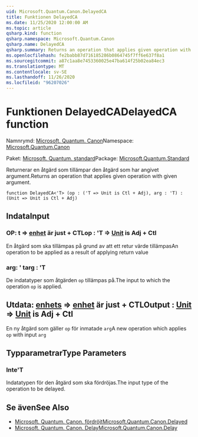 ```yaml
---
uid: Microsoft.Quantum.Canon.DelayedCA
title: Funktionen DelayedCA
ms.date: 11/25/2020 12:00:00 AM
ms.topic: article
qsharp.kind: function
qsharp.namespace: Microsoft.Quantum.Canon
qsharp.name: DelayedCA
qsharp.summary: Returns an operation that applies given operation with given argument.
ms.openlocfilehash: fe2babb87d716185286b0864745f7ff6e637f8a1
ms.sourcegitcommit: a87c1aa8e7453360025e47ba614f25b02ea84ec3
ms.translationtype: MT
ms.contentlocale: sv-SE
ms.lasthandoff: 11/26/2020
ms.locfileid: "96207026"
---
```

# <a name="delayedca-function"></a><span data-ttu-id="ccf04-102">Funktionen DelayedCA</span><span class="sxs-lookup"><span data-stu-id="ccf04-102">DelayedCA function</span></span>

<span data-ttu-id="ccf04-103">Namnrymd: [Microsoft. Quantum. Canon](xref:Microsoft.Quantum.Canon)</span><span class="sxs-lookup"><span data-stu-id="ccf04-103">Namespace: [Microsoft.Quantum.Canon](xref:Microsoft.Quantum.Canon)</span></span>

<span data-ttu-id="ccf04-104">Paket: [Microsoft. Quantum. standard](https://nuget.org/packages/Microsoft.Quantum.Standard)</span><span class="sxs-lookup"><span data-stu-id="ccf04-104">Package: [Microsoft.Quantum.Standard](https://nuget.org/packages/Microsoft.Quantum.Standard)</span></span>


<span data-ttu-id="ccf04-105">Returnerar en åtgärd som tillämpar den åtgärd som har angivet argument.</span><span class="sxs-lookup"><span data-stu-id="ccf04-105">Returns an operation that applies given operation with given argument.</span></span>

```qsharp
function DelayedCA<'T> (op : ('T => Unit is Ctl + Adj), arg : 'T) : (Unit => Unit is Ctl + Adj)
```


## <a name="input"></a><span data-ttu-id="ccf04-106">Indata</span><span class="sxs-lookup"><span data-stu-id="ccf04-106">Input</span></span>

### <a name="op--t--unit--is-adj--ctl"></a><span data-ttu-id="ccf04-107">OP: t => [enhet](xref:microsoft.quantum.lang-ref.unit)  är just + CTL</span><span class="sxs-lookup"><span data-stu-id="ccf04-107">op : 'T => [Unit](xref:microsoft.quantum.lang-ref.unit)  is Adj + Ctl</span></span>

<span data-ttu-id="ccf04-108">En åtgärd som ska tillämpas på grund av att ett retur värde tillämpas</span><span class="sxs-lookup"><span data-stu-id="ccf04-108">An operation to be applied as a result of applying return value</span></span>


### <a name="arg--t"></a><span data-ttu-id="ccf04-109">arg: ' t</span><span class="sxs-lookup"><span data-stu-id="ccf04-109">arg : 'T</span></span>

<span data-ttu-id="ccf04-110">De indatatyper som åtgärden `op` tillämpas på.</span><span class="sxs-lookup"><span data-stu-id="ccf04-110">The input to which the operation `op` is applied.</span></span>



## <a name="output--unit--unit--is-adj--ctl"></a><span data-ttu-id="ccf04-111">Utdata: [enhets](xref:microsoft.quantum.lang-ref.unit) => [enhet](xref:microsoft.quantum.lang-ref.unit)  är just + CTL</span><span class="sxs-lookup"><span data-stu-id="ccf04-111">Output : [Unit](xref:microsoft.quantum.lang-ref.unit) => [Unit](xref:microsoft.quantum.lang-ref.unit)  is Adj + Ctl</span></span>

<span data-ttu-id="ccf04-112">En ny åtgärd som gäller `op` för inmatade `arg`</span><span class="sxs-lookup"><span data-stu-id="ccf04-112">A new operation which applies `op` with input `arg`</span></span>

## <a name="type-parameters"></a><span data-ttu-id="ccf04-113">Typparametrar</span><span class="sxs-lookup"><span data-stu-id="ccf04-113">Type Parameters</span></span>

### <a name="t"></a><span data-ttu-id="ccf04-114">Inte</span><span class="sxs-lookup"><span data-stu-id="ccf04-114">'T</span></span>

<span data-ttu-id="ccf04-115">Indatatypen för den åtgärd som ska fördröjas.</span><span class="sxs-lookup"><span data-stu-id="ccf04-115">The input type of the operation to be delayed.</span></span>

## <a name="see-also"></a><span data-ttu-id="ccf04-116">Se även</span><span class="sxs-lookup"><span data-stu-id="ccf04-116">See Also</span></span>

- [<span data-ttu-id="ccf04-117">Microsoft. Quantum. Canon. fördröjt</span><span class="sxs-lookup"><span data-stu-id="ccf04-117">Microsoft.Quantum.Canon.Delayed</span></span>](xref:Microsoft.Quantum.Canon.Delayed)
- [<span data-ttu-id="ccf04-118">Microsoft. Quantum. Canon. Delay</span><span class="sxs-lookup"><span data-stu-id="ccf04-118">Microsoft.Quantum.Canon.Delay</span></span>](xref:Microsoft.Quantum.Canon.Delay)